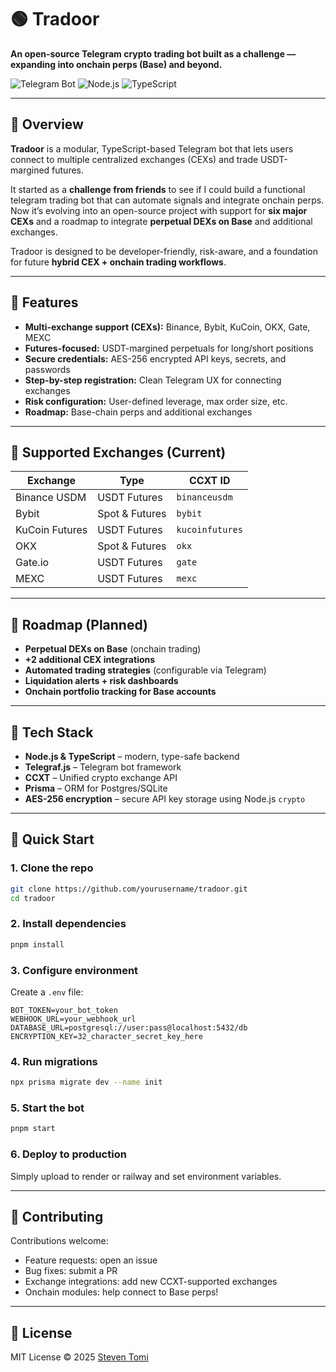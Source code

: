 # 🟢 Tradoor

**An open-source Telegram crypto trading bot built as a challenge — expanding into onchain perps (Base) and beyond.**

![Telegram Bot](https://img.shields.io/badge/Telegram-Bot-blue)
![Node.js](https://img.shields.io/badge/Node.js-20+-green)
![TypeScript](https://img.shields.io/badge/TypeScript-5.9.2-blue)

---

## 🔹 Overview

**Tradoor** is a modular, TypeScript-based Telegram bot that lets users connect to multiple centralized exchanges (CEXs) and trade USDT-margined futures.

It started as a **challenge from friends** to see if I could build a functional telegram trading bot that can automate signals and integrate onchain perps. Now it’s evolving into an open-source project with support for **six major CEXs** and a roadmap to integrate **perpetual DEXs on Base** and additional exchanges.

Tradoor is designed to be developer-friendly, risk-aware, and a foundation for future **hybrid CEX + onchain trading workflows**.

---

## 🔹 Features

* **Multi-exchange support (CEXs):** Binance, Bybit, KuCoin, OKX, Gate, MEXC
* **Futures-focused:** USDT-margined perpetuals for long/short positions
* **Secure credentials:** AES-256 encrypted API keys, secrets, and passwords
* **Step-by-step registration:** Clean Telegram UX for connecting exchanges
* **Risk configuration:** User-defined leverage, max order size, etc.
* **Roadmap:** Base-chain perps and additional exchanges

---

## 🔹 Supported Exchanges (Current)

| Exchange       | Type           | CCXT ID         |
| -------------- | -------------- | --------------- |
| Binance USDM   | USDT Futures   | `binanceusdm`   |
| Bybit          | Spot & Futures | `bybit`         |
| KuCoin Futures | USDT Futures   | `kucoinfutures` |
| OKX            | Spot & Futures | `okx`           |
| Gate.io        | USDT Futures   | `gate`          |
| MEXC           | USDT Futures   | `mexc`          |

---

## 🔹 Roadmap (Planned)

* **Perpetual DEXs on Base** (onchain trading)
* **+2 additional CEX integrations**
* **Automated trading strategies** (configurable via Telegram)
* **Liquidation alerts + risk dashboards**
* **Onchain portfolio tracking for Base accounts**

---

## 🔹 Tech Stack

* **Node.js & TypeScript** – modern, type-safe backend
* **Telegraf.js** – Telegram bot framework
* **CCXT** – Unified crypto exchange API
* **Prisma** – ORM for Postgres/SQLite
* **AES-256 encryption** – secure API key storage using Node.js `crypto`

---

## 🔹 Quick Start

### 1. Clone the repo

```bash
git clone https://github.com/yourusername/tradoor.git
cd tradoor
```

### 2. Install dependencies

```bash
pnpm install
```

### 3. Configure environment

Create a `.env` file:

```env
BOT_TOKEN=your_bot_token
WEBHOOK_URL=your_webhook_url
DATABASE_URL=postgresql://user:pass@localhost:5432/db
ENCRYPTION_KEY=32_character_secret_key_here
```

### 4. Run migrations

```bash
npx prisma migrate dev --name init
```

### 5. Start the bot

```bash
pnpm start
```

### 6. Deploy to production
Simply upload to render or railway and set environment variables.

---

## 🔹 Contributing

Contributions welcome:

* Feature requests: open an issue
* Bug fixes: submit a PR
* Exchange integrations: add new CCXT-supported exchanges
* Onchain modules: help connect to Base perps!

---

## 🔹 License

MIT License © 2025 [Steven Tomi](https://x.com/steffqing)